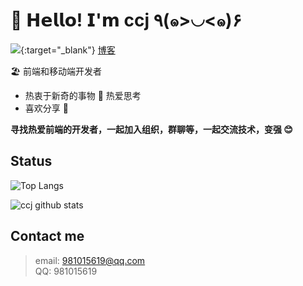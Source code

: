 # 🥳 𝗛𝗲𝗹𝗹𝗼! 𝗜'𝗺 ccj ٩(๑>◡<๑)۶

[![](https://img.shields.io/badge/-@ccj-%23181717?style=flat-square&logo=github)](https://github.com/ccj){:target="_blank"}
<a href="https://ccj.github.io/" target="_blank">博客</a>

🏖 前端和移动端开发者

- 热衷于新奇的事物 🤩 热爱思考
- 喜欢分享 🧐

**寻找热爱前端的开发者，一起加入组织，群聊等，一起交流技术，变强 😊**

## Status

![Top Langs](https://github-readme-stats.vercel.app/api/top-langs/?username=ccj&theme=vue&layout=compact)   

![ccj github stats](https://github-readme-stats.vercel.app/api?username=ccj&count_private=true&show_icons=true&theme=vue)   

<!--
![ccj's wakatime stats](https://github-readme-stats.vercel.app/api/wakatime?username=ccj)  
-->

## Contact me


> email: 981015619@qq.com    
> QQ: 981015619

